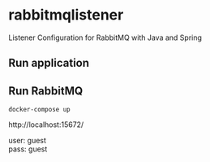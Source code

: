 # rabbitmqlistener
Listener Configuration for RabbitMQ with Java and Spring

## Run application

## Run RabbitMQ
``docker-compose up``

http://localhost:15672/

user: guest<br>
pass: guest